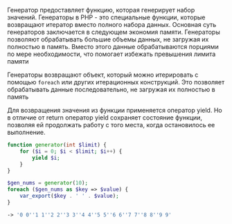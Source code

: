 Генератор предоставляет функцию, которая генерирует набор значений. Генераторы в PHP - это специальные функции, которые возвращают итератор вместо полного набора данных. Основная суть генераторов заключается в следующем экономия памяти. Генераторы позволяют обрабатывать большие объемы данных, не загружая их полностью в память. Вместо этого данные обрабатываются порциями по мере необходимости, что помогает избежать превышения лимита памяти

Генераторы возвращают объект, который можно итерировать с помощью `foreach` или других итерационных конструкций. Это позволяет обрабатывать данные последовательно, не загружая их полностью в память

Для возвращения значения из функции применяется оператор yield. Но в отличие от return оператор yield сохраняет состояние функции, позволяя ей продолжать работу с того места, когда остановилось ее выполнение.

```php
function generator(int $limit) {
	for ($i = 0; $i < $limit; $i++) {
		yield $i;
	}
}

$gen_nums = generator(10);
foreach ($gen_nums as $key => $value) {
	var_export($key . ' ' . $value);
}

-> '0 0''1 1''2 2''3 3''4 4''5 5''6 6''7 7''8 8''9 9'
```